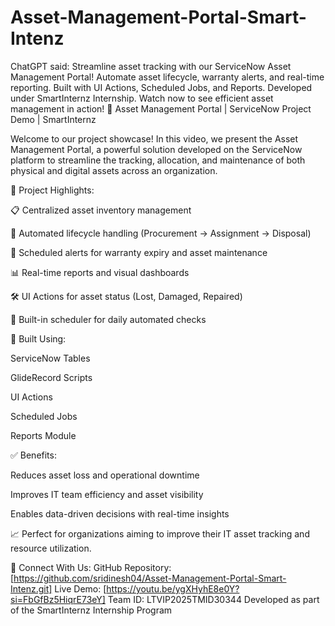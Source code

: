 # Asset-Management-Portal-Smart-Intenz
ChatGPT said: Streamline asset tracking with our ServiceNow Asset Management Portal! Automate asset lifecycle, warranty alerts, and real-time reporting. Built with UI Actions, Scheduled Jobs, and Reports. Developed under SmartInternz Internship. Watch now to see efficient asset management in action!
🎯 Asset Management Portal | ServiceNow Project Demo | SmartInternz

Welcome to our project showcase! In this video, we present the Asset Management Portal, a powerful solution developed on the ServiceNow platform to streamline the tracking, allocation, and maintenance of both physical and digital assets across an organization.

🚀 Project Highlights:

📋 Centralized asset inventory management

🔄 Automated lifecycle handling (Procurement → Assignment → Disposal)

🔔 Scheduled alerts for warranty expiry and asset maintenance

📊 Real-time reports and visual dashboards

🛠️ UI Actions for asset status (Lost, Damaged, Repaired)

📅 Built-in scheduler for daily automated checks

🔧 Built Using:

ServiceNow Tables

GlideRecord Scripts

UI Actions

Scheduled Jobs

Reports Module

✅ Benefits:

Reduces asset loss and operational downtime

Improves IT team efficiency and asset visibility

Enables data-driven decisions with real-time insights

📈 Perfect for organizations aiming to improve their IT asset tracking and resource utilization.

🔗 Connect With Us:
GitHub Repository: [https://github.com/sridinesh04/Asset-Management-Portal-Smart-Intenz.git]
Live Demo: [https://youtu.be/ygXHyhE8e0Y?si=FbGfBz5HiqrE73eY]
Team ID: LTVIP2025TMID30344
Developed as part of the SmartInternz Internship Program
